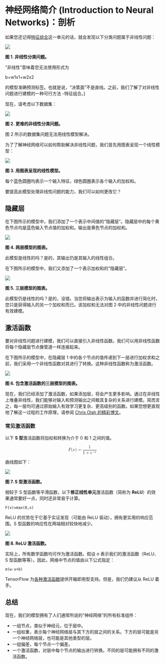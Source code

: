 # 神经网络简介 (Introduction to Neural Networks)：剖析





如果您还记得[特征组合](https://developers.google.com/machine-learning/crash-course/feature-crosses/video-lecture)这一单元的话，就会发现以下分类问题属于非线性问题：

![](../image/FeatureCrosses1.png)

**图 1. 非线性分类问题。**

“非线性”意味着您无法使用形式为

b+w1x1+w2x2

的模型准确预测标签。也就是说，“决策面”不是直线。之前，我们了解了对非线性问题进行建模的一种可行方法 -特征组合。]

现在，请考虑以下数据集：

![](../image/NonLinearSpiral.png)

**图 2. 更难的非线性分类问题。**

图 2 所示的数据集问题无法用线性模型解决。

为了了解神经网络可以如何帮助解决非线性问题，我们首先用图表呈现一个线性模型：



![](../image/linear_net.svg)

**图 3. 用图表呈现的线性模型。**

每个蓝色圆圈均表示一个输入特征，绿色圆圈表示各个输入的加权和。

要提高此模型处理非线性问题的能力，我们可以如何更改它？

## 隐藏层

在下图所示的模型中，我们添加了一个表示中间值的“隐藏层”。隐藏层中的每个黄色节点均是蓝色输入节点值的加权和。输出是黄色节点的加权和。

![](../image/1hidden.svg)

**图 4. 两层模型的图表。**

此模型是线性的吗？是的，其输出仍是其输入的线性组合。

在下图所示的模型中，我们又添加了一个表示加权和的“隐藏层”。

![](../image/2hidden.svg)

**图 5. 三层模型的图表。**

此模型仍是线性的吗？是的，没错。当您将输出表示为输入的函数并进行简化时，您只是获得输入的另一个加权和而已。该加权和无法对图 2 中的非线性问题进行有效建模。

## 激活函数

要对非线性问题进行建模，我们可以直接引入非线性函数。我们可以用非线性函数将每个隐藏层节点像管道一样连接起来。

在下图所示的模型中，在隐藏层 1 中的各个节点的值传递到下一层进行加权求和之前，我们采用一个非线性函数对其进行了转换。这种非线性函数称为激活函数。

![](../image/activation.svg)

**图 6. 包含激活函数的三层模型的图表。**

现在，我们已经添加了激活函数，如果添加层，将会产生更多影响。通过在非线性上堆叠非线性，我们能够对输入和预测输出之间极其复杂的关系进行建模。简而言之，每一层均可通过原始输入有效学习更复杂、更高级别的函数。如果您想更直观地了解这一过程的工作原理，请参阅 [Chris Olah 的精彩博文](http://colah.github.io/posts/2014-03-NN-Manifolds-Topology/)。

### 常见激活函数

以下 **S 型**激活函数将加权和转换为介于 0 和 1 之间的值。

<math xmlns="http://www.w3.org/1998/Math/MathML" display="block">
  <mi>F</mi>
  <mo stretchy="false">(</mo>
  <mi>x</mi>
  <mo stretchy="false">)</mo>
  <mo>=</mo>
  <mfrac>
​    <mn>1</mn>
​    <mrow>
​      <mn>1</mn>
​      <mo>+</mo>
​      <msup>
​        <mi>e</mi>
​        <mrow class="MJX-TeXAtom-ORD">
​          <mo>&#x2212;<!-- − --></mo>
​          <mi>x</mi>
​        </mrow>
​      </msup>
​    </mrow>
  </mfrac>
</math>

曲线图如下：

![](../image/sigmoid.svg)

**图 7. S 型激活函数。**

相较于 S 型函数等平滑函数，以下**修正线性单元**激活函数（简称为 **ReLU**）的效果通常要好一点，同时还非常易于计算。

`F(x)=max(0,x)`

ReLU 的优势在于它基于实证发现（可能由 ReLU 驱动），拥有更实用的响应范围。S 型函数的响应性在两端相对较快地减少。



![](../image/relu.svg)

**图 8. ReLU 激活函数。**

实际上，所有数学函数均可作为激活函数。假设 σ 表示我们的激活函数（ReLU、S 型函数等等）。因此，网络中节点的值由以下公式指定：

`σ(w⋅x+b)`

TensorFlow 为[各种激活函数](https://www.tensorflow.org/api_docs/python/nn.html)提供开箱即用型支持。但是，我们仍建议从 ReLU 着手。

## 总结

现在，我们的模型拥有了人们通常所说的“神经网络”的所有标准组件：

- 一组节点，类似于神经元，位于层中。
- 一组权重，表示每个神经网络层与其下方的层之间的关系。下方的层可能是另一个神经网络层，也可能是其他类型的层。
- 一组偏差，每个节点一个偏差。
- 一个激活函数，对层中每个节点的输出进行转换。不同的层可能拥有不同的激活函数。
